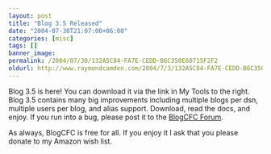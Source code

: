 ```yaml
---
layout: post
title: "Blog 3.5 Released"
date: "2004-07-30T21:07:00+06:00"
categories: [misc]
tags: []
banner_image: 
permalink: /2004/07/30/132A5C84-FA7E-CEDD-B6C350E60715F2F2
oldurl: http://www.raymondcamden.com/2004/7/3/132A5C84-FA7E-CEDD-B6C350E60715F2F2
---
```


Blog 3.5 is here! You can download it via the link in My Tools to the right. Blog 3.5 contains many big improvements including multiple blogs per dsn, multiple users per blog, and alias support. Download, read the docs, and enjoy. If you run into a bug, please post it to the <a href="http://www.camdenfamily.com/morpheus/forums/forums.cfm?conferenceid=4">BlogCFC Forum</a>.

As always, BlogCFC is free for all. If you enjoy it I ask that you please donate to my Amazon wish list.